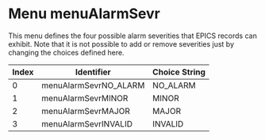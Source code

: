 # Menu menuAlarmSevr

This menu defines the four possible alarm severities that EPICS records can
exhibit.  Note that it is not possible to add or remove severities just by
changing the choices defined here.

| Index | Identifier | Choice String |
| ----- | ---------- | ------------- |
| 0 | menuAlarmSevrNO\_ALARM | NO\_ALARM |
| 1 | menuAlarmSevrMINOR | MINOR |
| 2 | menuAlarmSevrMAJOR | MAJOR |
| 3 | menuAlarmSevrINVALID | INVALID |
